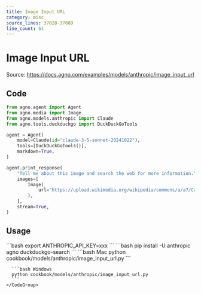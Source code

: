 ```yaml
---
title: Image Input URL
category: misc
source_lines: 37028-37089
line_count: 61
---
```


# Image Input URL
Source: https://docs.agno.com/examples/models/anthropic/image_input_url



## Code

```python cookbook/models/anthropic/image_input_url.py
from agno.agent import Agent
from agno.media import Image
from agno.models.anthropic import Claude
from agno.tools.duckduckgo import DuckDuckGoTools

agent = Agent(
    model=Claude(id="claude-3-5-sonnet-20241022"),
    tools=[DuckDuckGoTools()],
    markdown=True,
)

agent.print_response(
    "Tell me about this image and search the web for more information.",
    images=[
        Image(
            url="https://upload.wikimedia.org/wikipedia/commons/a/a7/Camponotus_flavomarginatus_ant.jpg"
        ),
    ],
    stream=True,
)
```

## Usage

<Steps>
  <Snippet file="create-venv-step.mdx" />

  <Step title="Set your API key">
    ```bash
    export ANTHROPIC_API_KEY=xxx
    ```
  </Step>

  <Step title="Install libraries">
    ```bash
    pip install -U anthropic agno duckduckgo-search
    ```
  </Step>

  <Step title="Run Agent">
    <CodeGroup>
      ```bash Mac
      python cookbook/models/anthropic/image_input_url.py
      ```

      ```bash Windows
      python cookbook/models/anthropic/image_input_url.py 
      ```
    </CodeGroup>
  </Step>
</Steps>


